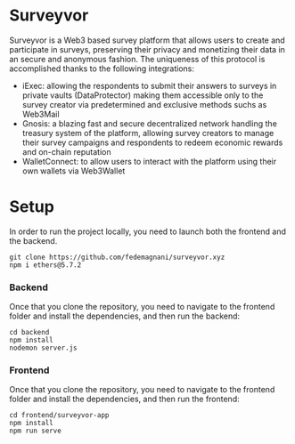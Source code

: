 # Surveyvor
Surveyvor is a Web3 based survey platform that allows users to create and participate in surveys, preserving their privacy and monetizing their data in an secure and anonymous fashion.
The uniqueness of this protocol is accomplished thanks to the following integrations:
- iExec: allowing the respondents to submit their answers to surveys in private vaults (DataProtector) making them accessible only to the survey creator via predetermined and exclusive methods suchs as Web3Mail 
- Gnosis: a blazing fast and secure decentralized network handling the treasury system of the platform, allowing survey creators to manage their survey campaigns and respondents to redeem economic rewards and on-chain reputation 
- WalletConnect: to allow users to interact with the platform using their own wallets via Web3Wallet 
# Setup
In order to run the project locally, you need to launch both the frontend and the backend.
```
git clone https://github.com/fedemagnani/surveyvor.xyz
npm i ethers@5.7.2
```
### Backend
Once that you clone the repository, you need to navigate to the frontend folder and install the dependencies, and then run the backend:
```
cd backend
npm install
nodemon server.js
```

### Frontend
Once that you clone the repository, you need to navigate to the frontend folder and install the dependencies, and then run the frontend:
```
cd frontend/surveyvor-app
npm install
npm run serve
```



